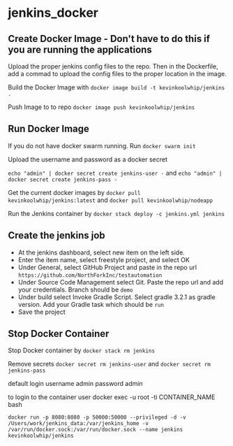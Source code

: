 # jenkins_docker

## Create Docker Image - Don't have to do this if you are running the applications
Upload the proper jenkins config files to the repo. Then in the Dockerfile, add a commad to upload the config files to the proper location in the image.

Build the Docker Image with `docker image build -t kevinkoolwhip/jenkins .`

Push Image to to repo `docker image push kevinkoolwhip/jenkins`

## Run Docker Image
If you do not have docker swarm running. Run `docker swarm init`

Upload the username and password as a docker secret 

`echo "admin" | docker secret create jenkins-user -` and `echo "admin" | docker secret create jenkins-pass -`

Get the current docker images by `docker pull kevinkoolwhip/jenkins:latest` and `docker pull kevinkoolwhip/nodeapp`

Run the Jenkins container by `docker stack deploy -c jenkins.yml jenkins`

## Create the jenkins job

* At the jenkins dashboard, select new item on the left side.
* Enter the item name, select freestyle project, and select OK
* Under General, select GitHub Project and paste in the repo url `https://github.com/NorthForkInc/testautomation`
* Under Source Code Management select Git. Paste the repo url and add your credentials. Branch should be `demo`
* Under build select Invoke Gradle Script. Select gradle 3.2.1 as gradle version. Add your Gradle task which should be `run`
* Save the project 

## Stop Docker Container
Stop Docker container by `docker stack rm jenkins`

Remove secrets `docker secret rm jenkins-user` and `docker secret rm jenkins-pass`

default login username admin password admin

to login to the container user docker exec -u root -ti CONTAINER_NAME bash 

`docker run -p 8080:8080 -p 50000:50000 --privileged -d -v /Users/work/jenkins_data:/var/jenkins_home -v /var/run/docker.sock:/var/run/docker.sock --name jenkins kevinkoolwhip/jenkins`
